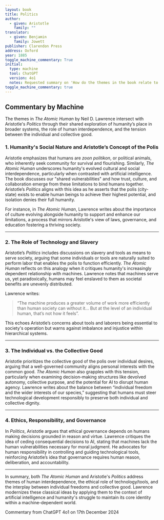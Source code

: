 ```yaml
---
layout: book
title: Politics
author:
  - given: Aristotle
    family: ""
translator:
  - given: Benjamin
    family: Jowett
publisher: Clarendon Press
address: Oxford
year: 1885
toggle_machine_commentary: True
initial:
  type: machine
  tool: ChatGPT
  version: 4o1
  notes: Requested summary on 'How do the themes in the book relate to Aristotle's Politics?'
toggle_machine_commentary: true
---
```


<div class="machine-commentary" markdown="1">

## Commentary by Machine

The themes in *The Atomic Human* by Neil D. Lawrence intersect with Aristotle's *Politics* through their shared exploration of humanity’s place in broader systems, the role of human interdependence, and the tension between the individual and collective good.

### 1. **Humanity's Social Nature and Aristotle’s Concept of the Polis**  
Aristotle emphasizes that humans are *zoon politikon*, or political animals, who inherently seek community for survival and flourishing. Similarly, *The Atomic Human* underscores humanity's evolved cultural and social interdependence, particularly when contrasted with artificial intelligence. The book discusses our "shared vulnerabilities" and how trust, culture, and collaboration emerge from these limitations to bind humans together. Aristotle’s *Politics* aligns with this idea as he asserts that the polis (city-state) exists to enable human beings to achieve their highest potential, and isolation denies their full humanity.

For instance, in *The Atomic Human*, Lawrence writes about the importance of culture evolving alongside humanity to support and enhance our limitations, a process that mirrors Aristotle's view of laws, governance, and education fostering a thriving society.

---

### 2. **The Role of Technology and Slavery**  
Aristotle’s *Politics* includes discussions on slavery and tools as means to serve society, arguing that some individuals or tools are naturally suited to perform labor that enables the polis to function efficiently. *The Atomic Human* reflects on this analogy when it critiques humanity's increasingly dependent relationship with machines. Lawrence notes that machines serve us, yet paradoxically, humans may feel enslaved to them as societal benefits are unevenly distributed.

Lawrence writes:  
> “The machine produces a greater volume of work more efficiently than human society can without it… But at the level of an individual human, that’s not how it feels”.

This echoes Aristotle’s concerns about tools and laborers being essential to society's operation but warns against imbalance and injustice within hierarchical systems.

---

### 3. **The Individual vs. the Collective Good**  
Aristotle prioritizes the collective good of the polis over individual desires, arguing that a well-governed community aligns personal interests with the common good. *The Atomic Human* also grapples with this tension, particularly when examining decision-making structures like devolved autonomy, collective purpose, and the potential for AI to disrupt human agency. Lawrence writes about the balance between “individual freedom and the wider interests of our species,” suggesting that humans must steer technological development responsibly to preserve both individual and collective dignity.

---

### 4. **Ethics, Responsibility, and Governance**  
In *Politics*, Aristotle argues that ethical governance depends on humans making decisions grounded in reason and virtue. Lawrence critiques the idea of ceding consequential decisions to AI, stating that machines lack the human vulnerabilities necessary for moral judgment. He advocates for human responsibility in controlling and guiding technological tools, reinforcing Aristotle’s idea that governance requires human reason, deliberation, and accountability.

---

In summary, both *The Atomic Human* and Aristotle's *Politics* address themes of human interdependence, the ethical role of technology/tools, and the interplay between individual freedoms and collective good. Lawrence modernizes these classical ideas by applying them to the context of artificial intelligence and humanity's struggle to maintain its core identity within a machine-dependent world.

Commentary from ChatGPT 4o1 on 17th December 2024

</div>
